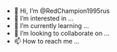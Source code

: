 - 👋 Hi, I’m @RedChampion1995rus
- 👀 I’m interested in ...
- 🌱 I’m currently learning ...
- 💞️ I’m looking to collaborate on ...
- 📫 How to reach me ...

<!---
RedChampion1995rus/RedChampion1995rus is a ✨ special ✨ repository because its `README.md` (this file) appears on your GitHub profile.
You can click the Preview link to take a look at your changes.
--->
